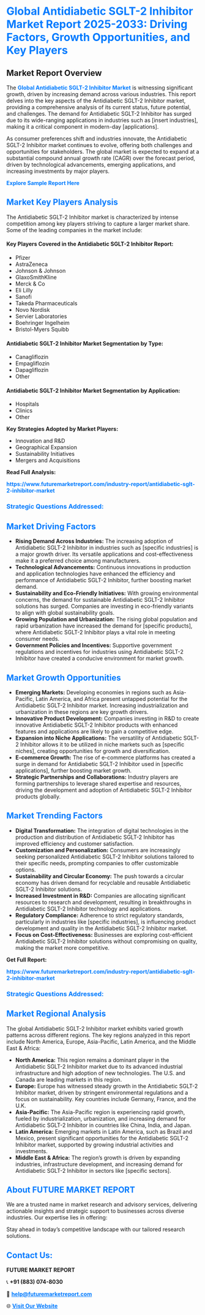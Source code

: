 <h1 style="color: #007BFF;">Global Antidiabetic SGLT-2 Inhibitor Market Report 2025-2033: Driving Factors, Growth Opportunities, and Key Players</h1>

<section id="overview">
<h2>Market Report Overview</h2>
<p>The <a href="https://www.futuremarketreport.com/industry-report/antidiabetic-sglt-2-inhibitor-market" style="color: #007BFF; text-decoration: none;"><strong>Global Antidiabetic SGLT-2 Inhibitor Market</strong></a> is witnessing significant growth, driven by increasing demand across various industries. This report delves into the key aspects of the Antidiabetic SGLT-2 Inhibitor market, providing a comprehensive analysis of its current status, future potential, and challenges. The demand for Antidiabetic SGLT-2 Inhibitor has surged due to its wide-ranging applications in industries such as [insert industries], making it a critical component in modern-day [applications].</p>
<p>As consumer preferences shift and industries innovate, the Antidiabetic SGLT-2 Inhibitor market continues to evolve, offering both challenges and opportunities for stakeholders. The global market is expected to expand at a substantial compound annual growth rate (CAGR) over the forecast period, driven by technological advancements, emerging applications, and increasing investments by major players.</p>
</section>

<section id="overview">
<p><a href="https://www.futuremarketreport.com/request-sample/reportId=102402" style="color: #007BFF; text-decoration: none;"><strong>Explore Sample Report Here</strong></a></p>
</section>

<section id="key-players">
<h2 style="color: #007BFF;">Market Key Players Analysis</h2>
<p>The Antidiabetic SGLT-2 Inhibitor market is characterized by intense competition among key players striving to capture a larger market share. Some of the leading companies in the market include:</p>
<h4>Key Players Covered in the Antidiabetic SGLT-2 Inhibitor Report:</h4>
<ul><li>Pfizer</li><li>AstraZeneca</li><li>Johnson &amp; Johnson</li><li>GlaxoSmithKline</li><li>Merck &amp; Co</li><li>Eli Lilly</li><li>Sanofi</li><li>Takeda Pharmaceuticals</li><li>Novo Nordisk</li><li>Servier Laboratories</li><li>Boehringer Ingelheim</li><li>Bristol-Myers Squibb</li></ul>
<h4>Antidiabetic SGLT-2 Inhibitor Market Segmentation by Type:</h4>
<ul><li>Canagliflozin</li><li>Empagliflozin</li><li>Dapagliflozin</li><li>Other</li></ul>

<h4>Antidiabetic SGLT-2 Inhibitor Market Segmentation by Application:</h4>
<ul><li>Hospitals</li><li>Clinics</li><li>Other</li></ul>
<p><strong>Key Strategies Adopted by Market Players:</strong></p>
<ul>
<li>Innovation and R&D</li>
<li>Geographical Expansion</li>
<li>Sustainability Initiatives</li>
<li>Mergers and Acquisitions</li>
</ul>
</section>

<section>
<p><strong>Read Full Analysis: </strong></p><a href="https://www.futuremarketreport.com/industry-report/antidiabetic-sglt-2-inhibitor-market" style="color: #007BFF; text-decoration: none;"><strong>https://www.futuremarketreport.com/industry-report/antidiabetic-sglt-2-inhibitor-market</strong></a>
<h3 style="color: #007BFF;">Strategic Questions Addressed:</h3>
</section>

<section id="driving-factors">
<h2 style="color: #007BFF;">Market Driving Factors</h2>
<ul>
<li><strong>Rising Demand Across Industries:</strong> The increasing adoption of Antidiabetic SGLT-2 Inhibitor in industries such as [specific industries] is a major growth driver. Its versatile applications and cost-effectiveness make it a preferred choice among manufacturers.</li>
<li><strong>Technological Advancements:</strong> Continuous innovations in production and application technologies have enhanced the efficiency and performance of Antidiabetic SGLT-2 Inhibitor, further boosting market demand.</li>
<li><strong>Sustainability and Eco-Friendly Initiatives:</strong> With growing environmental concerns, the demand for sustainable Antidiabetic SGLT-2 Inhibitor solutions has surged. Companies are investing in eco-friendly variants to align with global sustainability goals.</li>
<li><strong>Growing Population and Urbanization:</strong> The rising global population and rapid urbanization have increased the demand for [specific products], where Antidiabetic SGLT-2 Inhibitor plays a vital role in meeting consumer needs.</li>
<li><strong>Government Policies and Incentives:</strong> Supportive government regulations and incentives for industries using Antidiabetic SGLT-2 Inhibitor have created a conducive environment for market growth.</li>
</ul>
</section>

<section id="growth-opportunities">
<h2 style="color: #007BFF;">Market Growth Opportunities</h2>
<ul>
<li><strong>Emerging Markets:</strong> Developing economies in regions such as Asia-Pacific, Latin America, and Africa present untapped potential for the Antidiabetic SGLT-2 Inhibitor market. Increasing industrialization and urbanization in these regions are key growth drivers.</li>
<li><strong>Innovative Product Development:</strong> Companies investing in R&D to create innovative Antidiabetic SGLT-2 Inhibitor products with enhanced features and applications are likely to gain a competitive edge.</li>
<li><strong>Expansion into Niche Applications:</strong> The versatility of Antidiabetic SGLT-2 Inhibitor allows it to be utilized in niche markets such as [specific niches], creating opportunities for growth and diversification.</li>
<li><strong>E-commerce Growth:</strong> The rise of e-commerce platforms has created a surge in demand for Antidiabetic SGLT-2 Inhibitor used in [specific applications], further boosting market growth.</li>
<li><strong>Strategic Partnerships and Collaborations:</strong> Industry players are forming partnerships to leverage shared expertise and resources, driving the development and adoption of Antidiabetic SGLT-2 Inhibitor products globally.</li>
</ul>
</section>

<section id="trending-factors">
<h2 style="color: #007BFF;">Market Trending Factors</h2>
<ul>
<li><strong>Digital Transformation:</strong> The integration of digital technologies in the production and distribution of Antidiabetic SGLT-2 Inhibitor has improved efficiency and customer satisfaction.</li>
<li><strong>Customization and Personalization:</strong> Consumers are increasingly seeking personalized Antidiabetic SGLT-2 Inhibitor solutions tailored to their specific needs, prompting companies to offer customizable options.</li>
<li><strong>Sustainability and Circular Economy:</strong> The push towards a circular economy has driven demand for recyclable and reusable Antidiabetic SGLT-2 Inhibitor solutions.</li>
<li><strong>Increased Investment in R&D:</strong> Companies are allocating significant resources to research and development, resulting in breakthroughs in Antidiabetic SGLT-2 Inhibitor technology and applications.</li>
<li><strong>Regulatory Compliance:</strong> Adherence to strict regulatory standards, particularly in industries like [specific industries], is influencing product development and quality in the Antidiabetic SGLT-2 Inhibitor market.</li>
<li><strong>Focus on Cost-Effectiveness:</strong> Businesses are exploring cost-efficient Antidiabetic SGLT-2 Inhibitor solutions without compromising on quality, making the market more competitive.</li>
</ul>
</section>

<section>
<p><strong>Get Full Report: </strong></p><a href="https://www.futuremarketreport.com/industry-report/antidiabetic-sglt-2-inhibitor-market" style="color: #007BFF; text-decoration: none;"><strong>https://www.futuremarketreport.com/industry-report/antidiabetic-sglt-2-inhibitor-market</strong></a>
<h3 style="color: #007BFF;">Strategic Questions Addressed:</h3>
</section>


<section id="regional-analysis">
<h2 style="color: #007BFF;">Market Regional Analysis</h2>
<p>The global Antidiabetic SGLT-2 Inhibitor market exhibits varied growth patterns across different regions. The key regions analyzed in this report include North America, Europe, Asia-Pacific, Latin America, and the Middle East & Africa:</p>
<ul>
<li><strong>North America:</strong> This region remains a dominant player in the Antidiabetic SGLT-2 Inhibitor market due to its advanced industrial infrastructure and high adoption of new technologies. The U.S. and Canada are leading markets in this region.</li>
<li><strong>Europe:</strong> Europe has witnessed steady growth in the Antidiabetic SGLT-2 Inhibitor market, driven by stringent environmental regulations and a focus on sustainability. Key countries include Germany, France, and the U.K.</li>
<li><strong>Asia-Pacific:</strong> The Asia-Pacific region is experiencing rapid growth, fueled by industrialization, urbanization, and increasing demand for Antidiabetic SGLT-2 Inhibitor in countries like China, India, and Japan.</li>
<li><strong>Latin America:</strong> Emerging markets in Latin America, such as Brazil and Mexico, present significant opportunities for the Antidiabetic SGLT-2 Inhibitor market, supported by growing industrial activities and investments.</li>
<li><strong>Middle East & Africa:</strong> The region’s growth is driven by expanding industries, infrastructure development, and increasing demand for Antidiabetic SGLT-2 Inhibitor in sectors like [specific sectors].</li>
</ul>
</section>

<footer>
<h2 style="color: #007BFF;">About FUTURE MARKET REPORT</h2>
<p>We are a trusted name in market research and advisory services, delivering actionable insights and strategic support to businesses across diverse industries. Our expertise lies in offering:</p>

<p>Stay ahead in today’s competitive landscape with our tailored research solutions.</p>

<h2 style="color: #007BFF;">Contact Us:</h2>
<p><strong>FUTURE MARKET REPORT</strong></p>
<p>📞 <strong>+91 (883) 074-8030</strong></p>
<p>📧 <strong><a href="mailto:help@futuremarketreport.com" style="color: #007BFF;">help@futuremarketreport.com</a></strong></p>
<p>🌐 <strong><a href="https://www.futuremarketreport.com/" style="color: #007BFF;">Visit Our Website</a></strong></p>
</footer>